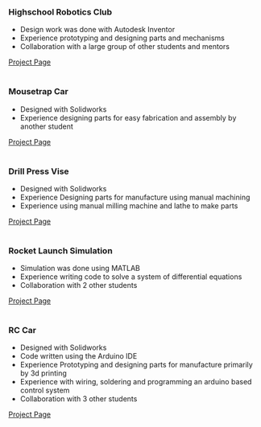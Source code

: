 ### Highschool Robotics Club
- Design work was done with Autodesk Inventor  
- Experience prototyping and designing parts and mechanisms 
- Collaboration with a large group of other students and mentors  

[Project Page](FRC/FRC.md)  
&nbsp;   

### Mousetrap Car
- Designed with Solidworks 
- Experience designing parts for easy fabrication and assembly by another student  

[Project Page](Mousetrap_Car/Mousetrap_Car.md)  
&nbsp;  

### Drill Press Vise
- Designed with Solidworks
- Experience Designing parts for manufacture using manual machining
- Experience using manual milling machine and lathe to make parts

[Project Page](Vise/Vise.md)  
&nbsp;  

### Rocket Launch Simulation
- Simulation was done using MATLAB
- Experience writing code to solve a system of differential equations
- Collaboration with 2 other students

[Project Page](Rocket_Simulation/Rocket_Simulation.md)  
&nbsp;  

### RC Car
- Designed with Solidworks
- Code written using the Arduino IDE
- Experience Prototyping and designing parts for manufacture primarily by 3d printing
- Experience with wiring, soldering and programming an arduino based control system  
- Collaboration with 3 other students

[Project Page](RC_Car/RC_Car.md)  
&nbsp;  
